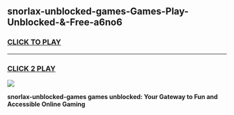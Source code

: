 
## snorlax-unblocked-games-Games-Play-Unblocked-&-Free-a6no6
<h3>
<a href="https://premium76.site?title=snorlax-unblocked-games&ref=24A">CLICK TO PLAY</a></h3>
<hr>

<h3>
<a href="https://premium76.site?title=snorlax-unblocked-games&ref=24A">CLICK 2 PLAY</a>
  
</h3>

<a href="https://premium76.site?title=snorlax-unblocked-games&ref=24A"><img src="https://clearcache.store/games.png"></a>


**snorlax-unblocked-games games unblocked: Your Gateway to Fun and Accessible Online Gaming**
